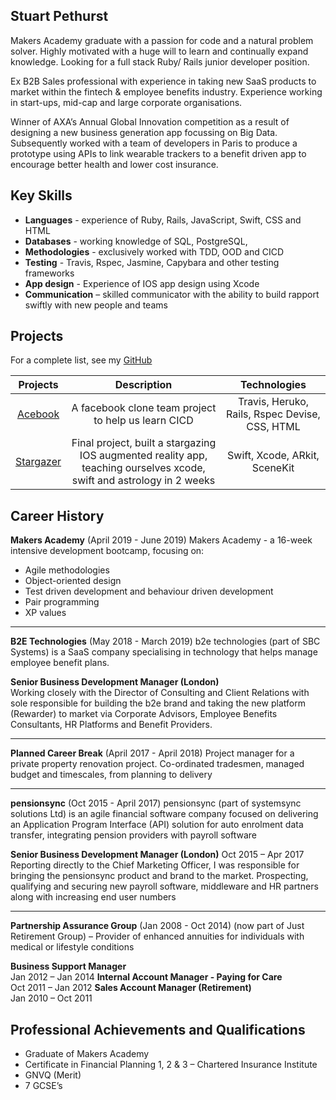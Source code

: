 ## Stuart Pethurst

Makers Academy graduate with a passion for code and a natural problem solver. Highly motivated with a huge will to learn and continually expand knowledge. Looking for a full stack Ruby/ Rails junior developer position.

Ex B2B Sales professional with experience in taking new SaaS products to market within the fintech & employee benefits industry. Experience working in start-ups, mid-cap and large corporate organisations.   

Winner of AXA’s Annual Global Innovation competition as a result of designing a new business generation app focussing on Big Data. Subsequently worked with a team of developers in Paris to produce a prototype using APIs to link wearable trackers to a benefit driven app to encourage better health and lower cost insurance.

## Key Skills

* **Languages** - experience of Ruby, Rails, JavaScript, Swift, CSS and HTML
* **Databases** - working knowledge of SQL, PostgreSQL, 
* **Methodologies** - exclusively worked with TDD, OOD and CICD
* **Testing** - Travis, Rspec, Jasmine, Capybara and other testing frameworks
* **App design** -  Experience of IOS app design using Xcode 
* **Communication** – skilled communicator with the ability to build rapport swiftly with new people and teams

## Projects
For a complete list, see my [GitHub](https://github.com/stuartpet?tab=repositories)

| Projects  	| Description                                              	| Technologies 	|   
|:---------:	|:--------------------------------------------------------:	|:------------:	|
| [Acebook](https://github.com/stuartpet/acebook-steam)         	|   A facebook clone team project to help us learn CICD  |   Travis, Heruko, Rails, Rspec Devise, CSS, HTML           	| 
| [Stargazer](https://github.com/jo-quin/stargazer)          	|   Final project, built a stargazing IOS augmented reality app, teaching ourselves xcode, swift and astrology in 2 weeks                                                    	|  Swift, Xcode, ARkit, SceneKit          	|   	

## Career History

**Makers Academy** (April 2019 - June 2019)
Makers Academy -  a 16-week intensive development bootcamp, focusing on:

* Agile methodologies
* Object-oriented design
* Test driven development and behaviour driven development
* Pair programming
* XP values

---

**B2E Technologies** (May 2018 - March 2019)
b2e technologies (part of SBC Systems) is a SaaS company specialising in technology that helps manage employee benefit plans.

**Senior Business Development Manager (London)**                                                   
Working closely with the Director of Consulting and Client Relations with sole responsible for building the b2e brand and taking the new platform (Rewarder) to market via Corporate Advisors, Employee Benefits Consultants, HR Platforms and Benefit Providers.     

---
                                                                                                         
**Planned Career Break** (April 2017 - April 2018)
Project manager for a private property renovation project. Co-ordinated tradesmen, managed budget and timescales, from planning to delivery

---

**pensionsync** (Oct 2015 - April 2017)
pensionsync (part of systemsync solutions Ltd) is an agile financial software company focused on delivering an Application Program Interface (API) solution for auto enrolment data transfer, integrating pension providers with payroll software

**Senior Business Development Manager (London)**                                                        Oct 2015 – Apr 2017
Reporting directly to the Chief Marketing Officer, I was responsible for bringing the pensionsync product and brand to the market. Prospecting, qualifying and securing new payroll software, middleware and HR partners along with increasing end user numbers 

---

**Partnership Assurance Group**  (Jan 2008 - Oct 2014)
(now part of Just Retirement Group) – Provider of enhanced annuities for individuals with medical or lifestyle conditions

**Business Support Manager**                                                                                      
Jan 2012 – Jan 2014 
**Internal Account Manager - Paying for Care**                                                            
Oct 2011 – Jan 2012
**Sales Account Manager (Retirement)**                                                                      
Jan 2010 – Oct 2011                   

## Professional Achievements and Qualifications
* Graduate of Makers Academy
* Certificate in Financial Planning 1, 2 & 3 – Chartered Insurance Institute 
* GNVQ (Merit)
* 7 GCSE’s


